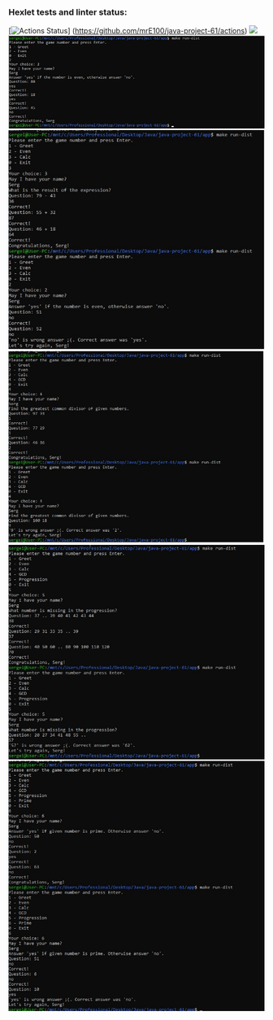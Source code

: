 ### Hexlet tests and linter status:
[![Actions Status](https://github.com/mrE100/java-project-61/workflows/hexlet-check/badge.svg)]
(https://github.com/mrE100/java-project-61/actions)
<a href="https://codeclimate.com/github/mrE100/java-project-61/maintainability"><img src="https://api.codeclimate.com/v1/badges/7e4a857fa156c93e3000/maintainability" /></a>
![checking even game](https://github.com/mrE100/java-project-61/blob/main/printScreen1.jpg)
![checking calc game](https://github.com/mrE100/java-project-61/blob/main/printScreen2.jpg)
![checking greatest common divisor game](https://github.com/mrE100/java-project-61/blob/main/printScreen3.jpg)
![checking progression game](https://github.com/mrE100/java-project-61/blob/main/printScreen4.jpg)
![checking prime game](https://github.com/mrE100/java-project-61/blob/main/printScreen5.jpg)

